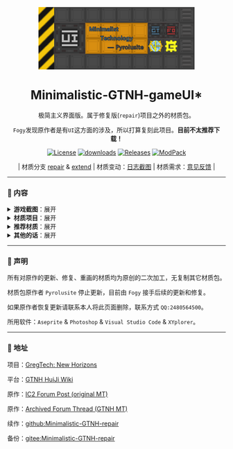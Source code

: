 <div align="center">

<a href="https://github.com/Fogy-F/Minimalistic-GTNH-repair/tree/gameUI">
<img src="screenshots/img-gameUI.png" width="360"/>
</a>

# Minimalistic-GTNH-gameUI*

极简主义界面版。属于修复版(`repair`)项目之外的材质包。

`Fogy`发现原作者是有`UI`这方面的涉及，所以打算复刻此项目。<b>目前不太推荐下载！</b>

[![License](https://img.shields.io/badge/License-CC%20BY--NC--SA%204.0-gray.svg?style=flat&labelColor=FBDA41)](https://creativecommons.org/licenses/by-nc-sa/4.0/)
[![downloads](https://img.shields.io/github/downloads/Fogy-F/Minimalistic-GTNH-repair/total.svg?style=flat&label=Downloads&labelColor=FBDA41&color=gray)](../../releases/latest)
[![Releases](https://img.shields.io/github/release/Fogy-F/Minimalistic-GTNH-repair.svg?style=flat&label=Releases&labelColor=FBDA41&color=gray)](../../releases/latest)
[![ModPack](https://img.shields.io/badge/ModPack-GTNH--2.7.2-gray.svg?style=flat&labelColor=FBDA41&color=gray)](http://downloads.gtnewhorizons.com/ClientPacks/)

| 材质分支 [repair](https://github.com/Fogy-F/Minimalistic-GTNH-repair) & [extend](https://github.com/Fogy-F/Minimalistic-GTNH-repair/tree/extend)
| 材质变动：[日志截图](https://github.com/Fogy-F/Minimalistic-GTNH-repair/discussions/1)
| 材质需求：[意见反馈](https://github.com/Fogy-F/Minimalistic-GTNH-repair/discussions/2) |

</div>

---

### :blue_book: 内容

<details>

> 部分界面展示：

<summary><b>游戏截图</b>：展开</summary>

> 施工中......

> <sub>（图片可能无法显示请在仓库里下载查看）。<sub/>

</details>

<details>

<summary><b>材质项目</b>：展开</summary>

> 施工中......

</details>

<details>

<summary><b>推荐材质</b>：展开</summary>

> 界面UI：[`Modernity-GTNH-UI`](https://github.com/ABKQPO/Modernity-GTNH-UI)
>
> 高版本MC材质：[`Modernity`](https://www.curseforge.com/minecraft/texture-packs/modernity) & [`New Default+`](https://www.curseforge.com/minecraft/texture-packs/newdefaultplus)
>
> 多mod材质（会覆盖部分）：[`Unity`](https://www.curseforge.com/minecraft/texture-packs/unity)

</details>

<details>

<summary><b>其他的话</b>：展开</summary>

> (絮絮叨叨)。

材质资源并不是全部更新，因为 `Fogy` 觉得有些材质没必要画（懒），

但会着重注意整体内容，除了正在更新的材质，错误的材质和一些细节。

想法和建议或者一起联机游戏都可以加我 `QQ:2480564500` 私聊哦，

也可以在 [`discussions`](https://github.com/Fogy-F/Minimalistic-GTNH-repair/discussions) 里提出。

</details>

---

### :green_book: 声明

所有对原作的更新、修复、重画的材质均为原创的二次加工，无复制其它材质包。

材质包原作者 `Pyrolusite` 停止更新，目前由 `Fogy` 接手后续的更新和修复。

如果原作者恢复更新请联系本人将此页面删除，联系方式 `QQ:2480564500`。

所用软件：`Aseprite` & `Photoshop` & `Visual Studio Code` & `XYplorer`。

---

### :orange_book: 地址

项目：[GregTech: New Horizons](https://github.com/GTNewHorizons)

平台：[GTNH HuiJi Wiki](https://gtnh.huijiwiki.com/wiki/%E8%B5%84%E6%BA%90%E5%8C%85)

原作：[IC2 Forum Post (original MT)](https://forum.industrial-craft.net/thread/10612-16x-minimalist-technology-gt6-gt5e/)

原作：[Archived Forum Thread (GTNH MT)](https://web.archive.org/web/20230422125419/https://www.gtnewhorizons.com/forum/m/36844562/viewthread/32165079-minimalist-gt-v-010)

续作：[github:Minimalistic-GTNH-repair](https://github.com/Fogy-F/Minimalistic-GTNH-repair)

备份：[gitee:Minimalistic-GTNH-repair](https://gitee.com/fogy-f/minimalistic-gtnh-repair)
